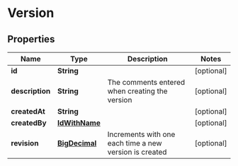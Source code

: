 
# Version

## Properties
Name | Type | Description | Notes
------------ | ------------- | ------------- | -------------
**id** | **String** |  |  [optional]
**description** | **String** | The comments entered when creating the version |  [optional]
**createdAt** | **String** |  |  [optional]
**createdBy** | [**IdWithName**](IdWithName.md) |  |  [optional]
**revision** | [**BigDecimal**](BigDecimal.md) | Increments with one each time a new version is created |  [optional]



